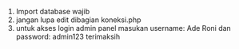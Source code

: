 1. Import database wajib
2. jangan lupa edit dibagian koneksi.php
3. untuk akses login admin panel masukan username: Ade Roni dan password: admin123
terimaksih
